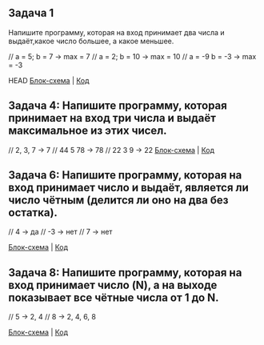 ## Задача 1
Напишите программу, которая на вход принимает два числа
и выдаёт,какое число большее, а какое меньшее. 

//  a = 5; b = 7 -> max = 7
//  a = 2; b = 10 -> max = 10
//  a = -9 b = -3 -> max = -3

HEAD
[Блок-схема](Task/diagram.dravio.png) | [Код](Task/Program.cs)


## Задача 4: Напишите программу, которая принимает на вход три числа и выдаёт максимальное из этих чисел.

// 2, 3, 7 -> 7
// 44 5 78 -> 78
// 22 3 9 -> 22
[Блок-схема](Task4/diagram.dravio.png) | [Код](Task4/Program.cs)

## Задача 6: Напишите программу, которая на вход принимает число и выдаёт, является ли число чётным (делится ли оно на два без остатка).

// 4 -> да
// -3 -> нет
//  7 -> нет

[Блок-схема](Task6/diagram.dravio.png) | [Код](Task6/Program.cs)

## Задача 8: Напишите программу, которая на вход принимает число (N), а на выходе показывает все чётные числа от 1 до N.


// 5 -> 2, 4
// 8 -> 2, 4, 6, 8

[Блок-схема](Task8/diagram.dravio.png) | [Код](Task8/Program.cs)